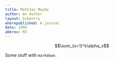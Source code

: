 ```yaml
---
title: MathJax Maybe
author: An Author
layout: bibentry
wherepublished: A journal
date: 1999
abbrev: MJ
---
```


$$\sum_{x=1}^k\alpha_x$$

Some stuff with `markdown`.
